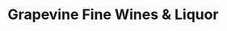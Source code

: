 ---
title: "Grapevine Fine Wines & Liquor"
url: /saratoga-springs/grapevine-fine-wines-und-liquor/
shop: Spirituosen
---
